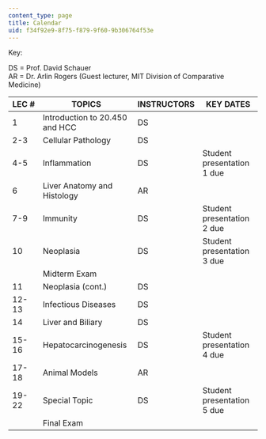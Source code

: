```yaml
---
content_type: page
title: Calendar
uid: f34f92e9-8f75-f879-9f60-9b306764f53e
---
```


Key:

DS = Prof. David Schauer  
AR = Dr. Arlin Rogers (Guest lecturer, MIT Division of Comparative Medicine)

| LEC # | TOPICS | INSTRUCTORS | KEY DATES |
| --- | --- | --- | --- |
| 1 | Introduction to 20.450 and HCC | DS |  |
| 2-3 | Cellular Pathology | DS |  |
| 4-5 | Inflammation | DS | Student presentation 1 due |
| 6 | Liver Anatomy and Histology | AR |  |
| 7-9 | Immunity | DS | Student presentation 2 due |
| 10 | Neoplasia | DS | Student presentation 3 due |
|  | Midterm Exam |  |  |
| 11 | Neoplasia (cont.) | DS |  |
| 12-13 | Infectious Diseases | DS |  |
| 14 | Liver and Biliary | DS |  |
| 15-16 | Hepatocarcinogenesis | DS | Student presentation 4 due |
| 17-18 | Animal Models | AR |  |
| 19-22 | Special Topic | DS | Student presentation 5 due |
|  | Final Exam |  |
